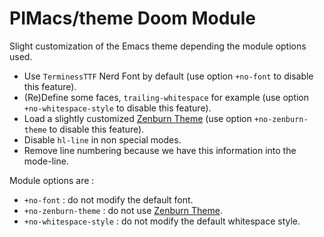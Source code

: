 # PIMacs/theme Doom Module

Slight customization of the Emacs theme depending the module options used.

* Use `TerminessTTF` Nerd Font by default (use option `+no-font` to disable this
  feature).
* (Re)Define some faces, `trailing-whitespace` for example (use option
  `+no-whitespace-style` to disable this feature).
* Load a slightly customized [Zenburn
  Theme](https://github.com/bbatsov/zenburn-emacs) (use option
  `+no-zenburn-theme` to disable this feature).
* Disable `hl-line` in non special modes.
* Remove line numbering because we have this information into the mode-line.

Module options are :
* `+no-font` : do not modify the default font.
* `+no-zenburn-theme` : do not use [Zenburn Theme](https://github.com/bbatsov/zenburn-emacs).
* `+no-whitespace-style` : do not modify the default whitespace style.
